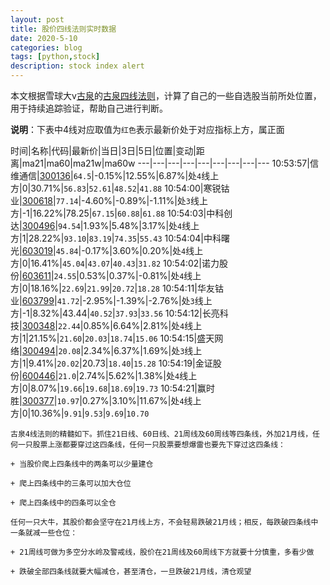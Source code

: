 ```yaml
---
layout: post
title: 股价四线法则实时数据
date: 2020-5-10
categories: blog
tags: [python,stock]
description: stock index alert
---
```



本文根据雪球大v[古泉](https://xueqiu.com/u/7148646888)的[古泉四线法则](https://xueqiu.com/7148646888/130498192)，计算了自己的一些自选股当前所处位置，用于持续追踪验证，帮助自己进行判断。

**说明**：下表中4线对应取值为`红色`表示最新价处于对应指标上方，属正面

时间|名称|代码|最新价|当日|3日|5日|位置|变动|距离|ma21|ma60|ma21w|ma60w
---|---|---|---|---|---|---|---|---
10:53:57|信维通信|[300136](https://xueqiu.com/S/SZ300136)|`64.5`|-0.15%|12.55%|6.87%|处`4`线上方|0|30.71%|`56.83`|`52.61`|`48.52`|`41.88`
10:54:00|寒锐钴业|[300618](https://xueqiu.com/S/SZ300618)|`77.14`|-4.60%|-0.89%|-1.11%|处`3`线上方|-1|16.22%|78.25|`67.15`|`60.88`|`61.88`
10:54:03|中科创达|[300496](https://xueqiu.com/S/SZ300496)|`94.54`|1.93%|5.48%|3.17%|处`4`线上方|1|28.22%|`93.10`|`83.19`|`74.35`|`55.43`
10:54:04|中科曙光|[603019](https://xueqiu.com/S/SH603019)|`45.84`|-0.17%|3.60%|0.20%|处`4`线上方|0|16.41%|`45.04`|`43.07`|`40.43`|`31.82`
10:54:02|诺力股份|[603611](https://xueqiu.com/S/SH603611)|`24.55`|0.53%|0.37%|-0.81%|处`4`线上方|0|18.16%|`22.69`|`21.99`|`20.72`|`18.28`
10:54:11|华友钴业|[603799](https://xueqiu.com/S/SH603799)|`41.72`|-2.95%|-1.39%|-2.76%|处`3`线上方|-1|8.32%|43.44|`40.52`|`37.93`|`33.56`
10:54:12|长亮科技|[300348](https://xueqiu.com/S/SZ300348)|`22.44`|0.85%|6.64%|2.81%|处`4`线上方|1|21.15%|`21.60`|`20.03`|`18.74`|`15.06`
10:54:15|盛天网络|[300494](https://xueqiu.com/S/SZ300494)|`20.08`|2.34%|6.37%|1.69%|处`3`线上方|1|9.41%|`20.02`|20.73|`18.40`|`15.28`
10:54:19|金证股份|[600446](https://xueqiu.com/S/SH600446)|`21.0`|2.74%|5.62%|1.38%|处`4`线上方|0|8.07%|`19.66`|`19.68`|`18.69`|`19.73`
10:54:21|赢时胜|[300377](https://xueqiu.com/S/SZ300377)|`10.97`|0.27%|3.10%|11.67%|处`4`线上方|0|10.36%|`9.91`|`9.53`|`9.69`|`10.70`

```
古泉4线法则的精髓如下。抓住21日线、60日线、21周线及60周线等四条线，外加21月线，任何一只股票上涨都要穿过这四条线，任何一只股票要想爆雷也要先下穿过这四条线：

+ 当股价爬上四条线中的两条可以少量建仓

+ 爬上四条线中的三条可以加大仓位

+ 爬上四条线中的四条可以全仓

任何一只大牛，其股价都会坚守在21月线上方，不会轻易跌破21月线；相反，每跌破四条线中一条就减一些仓位：

+ 21周线可做为多空分水岭及警戒线，股价在21周线及60周线下方就要十分慎重，多看少做

+ 跌破全部四条线就要大幅减仓，甚至清仓，一旦跌破21月线，清仓观望
```